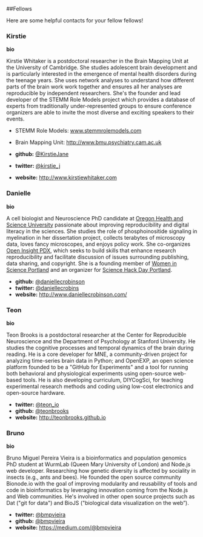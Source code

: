 ##Fellows

Here are some helpful contacts for your fellow fellows!

### Kirstie

**bio**

Kirstie Whitaker is a postdoctoral researcher in the Brain Mapping Unit at the University of Cambridge. She studies adolescent brain development and is particularly interested in the emergence of mental health disorders during the teenage years. She uses network analyses to understand how different parts of the brain work work together and ensures all her analyses are reproducible by independent researchers. She's the founder and lead developer of the STEMM Role Models project which provides a database of experts from traditionally under-represented groups to ensure conference organizers are able to invite the most diverse and exciting speakers to their events.

* STEMM Role Models: www.stemmrolemodels.com
* Brain Mapping Unit: http://www.bmu.psychiatry.cam.ac.uk

* **github:** [@KirstieJane](https://github.com/KirstieJane)
* **twitter:** [@kirstie_j](https://twitter.com/kirstie_j)
* **website:** http://www.kirstiewhitaker.com

### Danielle

**bio**

A cell biologist and Neuroscience PhD candidate at [Oregon Health and Science University](http://www.ohsu.edu/xd/education/schools/school-of-medicine/academic-programs/neuroscience-graduate-program/) passionate about improving reproducibility and digital literacy in the sciences. She studies the role of phosphoinositide signaling in myelination in her dissertation project, collects terabytes of microscopy data, loves fancy microscopes, and enjoys policy work. She co-organizes [Open Insight PDX](http://openinsightpdx.com/), which seeks to build skills that enhance research reproducibility and facilitate discussion of issues surrounding publishing, data sharing, and copyright. She is a founding member of [Women in Science Portland](http://wisportland.weebly.com/) and an organizer for [Science Hack Day Portland](http://portland.sciencehackday.org/).

* **github:** [@daniellecrobinson](https://github.com/daniellecrobinson)
* **twitter:** [@daniellecrobins](https://twitter.com/daniellecrobins)
* **website:** http://www.daniellecrobinson.com/


### Teon

**bio**

Teon Brooks is a postdoctoral researcher at the Center for Reproducible Neuroscience and the Department of Psychology at Stanford University. He studies the cognitive processes and temporal dynamics of the brain during reading. He is a core developer for MNE, a community-driven project for analyzing time-series brain data in Python; and OpenEXP, an open science platform founded to be a "GitHub for Experiments" and a tool for running both behavioral and physiological experiments using open-source web-based tools.
He is also developing curriculum, DIYCogSci, for teaching experimental research methods and coding using low-cost electronics and open-source hardware.

* **twitter:** [@teon_io](https://github.com/teon_io)
* **github:** [@teonbrooks](https://twitter.com/teonbrooks)
* **website:** http://teonbrooks.github.io

### Bruno

**bio**

Bruno Miguel Pereira Vieira is a bioinformatics and population genomics PhD student at WurmLab (Queen Mary University of London) and Node.js web developer. Researching how genetic diversity is affected by sociality in insects (e.g., ants and bees). He founded the open source community Bionode.io with the goal of improving modularity and reusability of tools and code in bioinformatics by leveraging innovation coming from the Node.js and Web communities. 
He's involved in other open source projects such as Dat ("git for data") and BioJS ("biological data visualization on the web”).

* **twitter:** [@bmpvieira](https://github.com/bmpvieira)
* **github:** [@bmpvieira](https://twitter.com/bmpvieira)
* **website:** https://medium.com/@bmpvieira